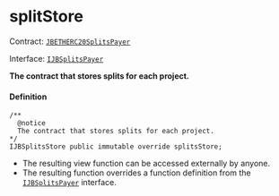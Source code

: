 # splitStore

Contract: [`JBETHERC20SplitsPayer`](/v4/deprecated/v2/contracts/or-utilities/jbetherc20splitspayer/README.md)

Interface: [`IJBSplitsPayer`](/v4/deprecated/v2/interfaces/ijbsplitspayer.md)

**The contract that stores splits for each project.**

#### Definition

```
/**
  @notice
  The contract that stores splits for each project.
*/
IJBSplitsStore public immutable override splitsStore;
```

* The resulting view function can be accessed externally by anyone.
* The resulting function overrides a function definition from the [`IJBSplitsPayer`](/v4/deprecated/v2/interfaces/ijbsplitspayer.md) interface.
